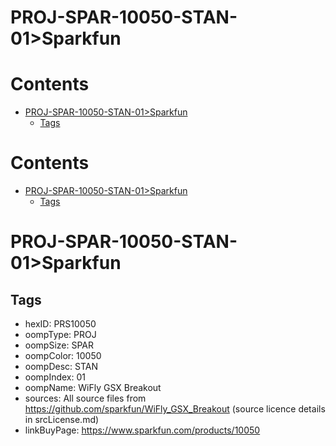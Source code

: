 
PROJ-SPAR-10050-STAN-01>Sparkfun
================================

Contents
========

* [PROJ-SPAR-10050-STAN-01>Sparkfun](#proj-spar-10050-stan-01sparkfun)
	* [Tags](#tags)

Contents
========

* [PROJ-SPAR-10050-STAN-01>Sparkfun](#proj-spar-10050-stan-01sparkfun)
	* [Tags](#tags)

# PROJ-SPAR-10050-STAN-01>Sparkfun

## Tags

- hexID: PRS10050
- oompType: PROJ
- oompSize: SPAR
- oompColor: 10050
- oompDesc: STAN
- oompIndex: 01
- oompName: WiFly GSX Breakout
- sources: All source files from https://github.com/sparkfun/WiFly_GSX_Breakout (source licence details in srcLicense.md)
- linkBuyPage: https://www.sparkfun.com/products/10050
